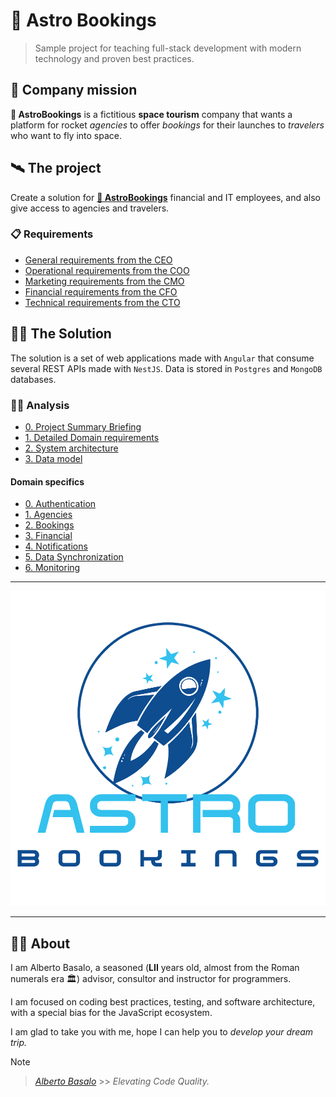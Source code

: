 # 🚀 Astro Bookings

> Sample project for teaching full-stack development with modern technology and proven best practices.

## 📡 Company mission

**🚀 AstroBookings** is a fictitious **space tourism** company that wants a platform for rocket _agencies_ to offer _bookings_ for their launches to _travelers_ who want to fly into space.

## 🛰️ The project

Create a solution for [**🚀 AstroBookings**](https://github.com/AstroBookings) financial and IT employees, and also give access to agencies and travelers.

### 📋 Requirements

- [General requirements from the CEO](./0-requirements/1-AstroBookings-General_requirements-CEO-letter.md)
- [Operational requirements from the COO](./0-requirements/2-AstroBookings-Operational_requirements-COO-letter.md)
- [Marketing requirements from the CMO](./0-requirements/3-AstroBookings-Marqueting_requirements-CMO-letter.md)
- [Financial requirements from the CFO](./0-requirements/4-AstroBookings-Financial_requirements-CFO-letter.md)
- [Technical requirements from the CTO](./0-requirements/5-AstroBookings-Technical_requirements-CTO-letter.md)

## 🧑‍💻 The Solution

The solution is a set of web applications made with `Angular` that consume several REST APIs made with `NestJS`. Data is stored in `Postgres` and `MongoDB` databases.

### 🧑‍🔬 Analysis

- [0. Project Summary Briefing](./1-analysis/0-astrobookings-project-briefing.md)
- [1. Detailed Domain requirements](./1-analysis/1-astrobookings-domain-requirements.md)
- [2. System architecture](./1-analysis/2-astrobookings-system-architecture.md)
- [3. Data model](./1-analysis/3-astrobookings-erd.md)

#### Domain specifics

- [0. Authentication](./1-analysis/5_0-astrobookings-authentication-domain.md)
- [1. Agencies](./1-analysis/5_1-astrobookings-agency-management-domain.md)
- [2. Bookings](./1-analysis/5_2-astrobookings-booking-management-domain.md)
- [3. Financial](./1-analysis/5_3-astrobookings-financial-operations-domain.md)
- [4. Notifications](./1-analysis/5_4-astrobookings-notification-system-domain.md)
- [5. Data Synchronization](./1-analysis/5_5-astrobookings-data-synchronization-domain.md)
- [6. Monitoring](./1-analysis/5_6-astrobookings-system-monitoring-domain.md)

---

![Astro Bookings Logo](../AstroBookings.png)

<!-- ## [📚 Project wiki](https://github.com/AstroBookings/.github/wiki)

Documentation relative to the project (requirements, design, coding guides, user manual...) -->

---

## 👨‍🚀 About

I am Alberto Basalo, a seasoned (**LII** years old, almost from the Roman numerals era 🏛️) advisor, consultor and instructor for programmers.

I am focused on coding best practices, testing, and software architecture, with a special bias for the JavaScript ecosystem.

I am glad to take you with me, hope I can help you to _develop your dream trip._

> [!NOTE]
>
> > _[Alberto Basalo](https://github.com/albertobasalo)_ >> _Elevating Code Quality._
